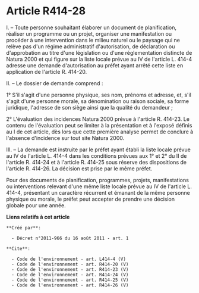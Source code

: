 # Article R414-28

I. – Toute personne souhaitant élaborer un document de planification, réaliser un programme ou un projet, organiser une
manifestation ou procéder à une intervention dans le milieu naturel ou le paysage qui ne relève pas d'un régime administratif
d'autorisation, de déclaration ou d'approbation au titre d'une législation ou d'une réglementation distincte de Natura 2000
et qui figure sur la liste locale prévue au IV de l'article L. 414-4 adresse une demande d'autorisation au préfet ayant
arrêté cette liste en application de l'article R. 414-20.

II. – Le dossier de demande comprend :

1° S'il s'agit d'une personne physique, ses nom, prénoms et adresse, et, s'il s'agit d'une personne morale, sa dénomination
ou raison sociale, sa forme juridique, l'adresse de son siège ainsi que la qualité du demandeur ;

2° L'évaluation des incidences Natura 2000 prévue à l'article R. 414-23. Le contenu de l'évaluation peut se limiter à la
présentation et à l'exposé définis au I de cet article, dès lors que cette première analyse permet de conclure à l'absence
d'incidence sur tout site Natura 2000.

III. – La demande est instruite par le préfet ayant établi la liste locale prévue au IV de l'article L. 414-4 dans les
conditions prévues aux 1° et 2° du II de l'article R. 414-24 et à l'article R. 414-25 sous réserve des dispositions de
l'article R. 414-26. La décision est prise par le même préfet.

Pour des documents de planification, programmes, projets, manifestations ou interventions relevant d'une même liste locale
prévue au IV de l'article L. 414-4, présentant un caractère récurrent et émanant de la même personne physique ou morale, le
préfet peut accepter de prendre une décision globale pour une année.

**Liens relatifs à cet article**

	**Créé par**:

	  - Décret n°2011-966 du 16 août 2011 - art. 1

	**Cite**:

	  - Code de l'environnement - art. L414-4 (V)
	  - Code de l'environnement - art. R414-20 (V)
	  - Code de l'environnement - art. R414-23 (V)
	  - Code de l'environnement - art. R414-24 (V)
	  - Code de l'environnement - art. R414-25 (V)
	  - Code de l'environnement - art. R414-26 (V)
